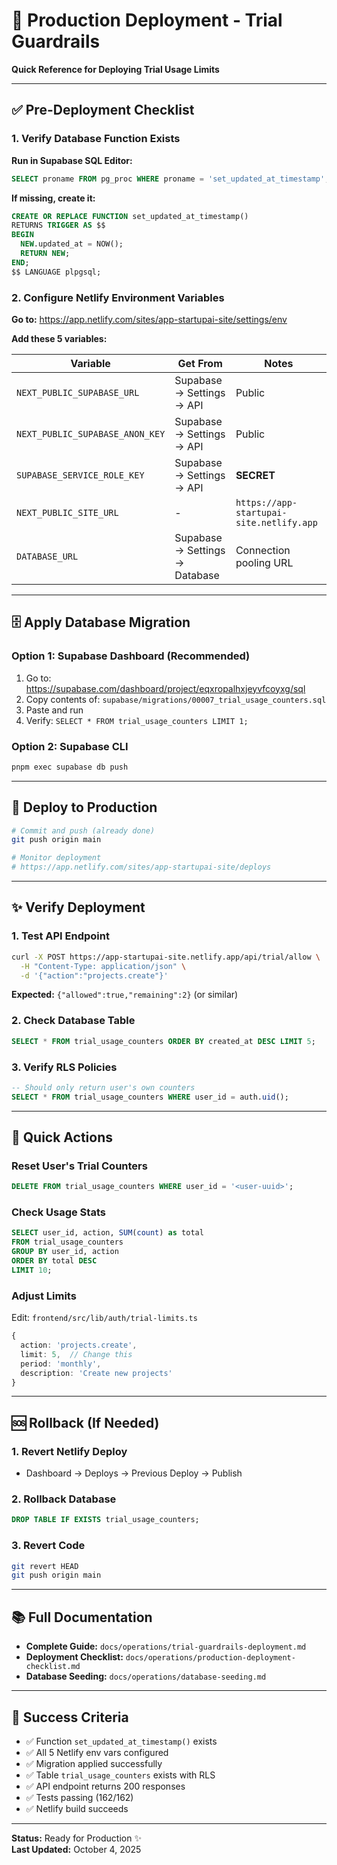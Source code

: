 # 🚀 Production Deployment - Trial Guardrails

**Quick Reference for Deploying Trial Usage Limits**

---

## ✅ Pre-Deployment Checklist

### 1. Verify Database Function Exists

**Run in Supabase SQL Editor:**
```sql
SELECT proname FROM pg_proc WHERE proname = 'set_updated_at_timestamp';
```

**If missing, create it:**
```sql
CREATE OR REPLACE FUNCTION set_updated_at_timestamp()
RETURNS TRIGGER AS $$
BEGIN
  NEW.updated_at = NOW();
  RETURN NEW;
END;
$$ LANGUAGE plpgsql;
```

### 2. Configure Netlify Environment Variables

**Go to:** https://app.netlify.com/sites/app-startupai-site/settings/env

**Add these 5 variables:**

| Variable | Get From | Notes |
|----------|----------|-------|
| `NEXT_PUBLIC_SUPABASE_URL` | Supabase → Settings → API | Public |
| `NEXT_PUBLIC_SUPABASE_ANON_KEY` | Supabase → Settings → API | Public |
| `SUPABASE_SERVICE_ROLE_KEY` | Supabase → Settings → API | **SECRET** |
| `NEXT_PUBLIC_SITE_URL` | - | `https://app-startupai-site.netlify.app` |
| `DATABASE_URL` | Supabase → Settings → Database | Connection pooling URL |

---

## 🗄️ Apply Database Migration

### Option 1: Supabase Dashboard (Recommended)

1. Go to: https://supabase.com/dashboard/project/eqxropalhxjeyvfcoyxg/sql
2. Copy contents of: `supabase/migrations/00007_trial_usage_counters.sql`
3. Paste and run
4. Verify: `SELECT * FROM trial_usage_counters LIMIT 1;`

### Option 2: Supabase CLI

```bash
pnpm exec supabase db push
```

---

## 🚢 Deploy to Production

```bash
# Commit and push (already done)
git push origin main

# Monitor deployment
# https://app.netlify.com/sites/app-startupai-site/deploys
```

---

## ✨ Verify Deployment

### 1. Test API Endpoint

```bash
curl -X POST https://app-startupai-site.netlify.app/api/trial/allow \
  -H "Content-Type: application/json" \
  -d '{"action":"projects.create"}'
```

**Expected:** `{"allowed":true,"remaining":2}` (or similar)

### 2. Check Database Table

```sql
SELECT * FROM trial_usage_counters ORDER BY created_at DESC LIMIT 5;
```

### 3. Verify RLS Policies

```sql
-- Should only return user's own counters
SELECT * FROM trial_usage_counters WHERE user_id = auth.uid();
```

---

## 🔧 Quick Actions

### Reset User's Trial Counters

```sql
DELETE FROM trial_usage_counters WHERE user_id = '<user-uuid>';
```

### Check Usage Stats

```sql
SELECT user_id, action, SUM(count) as total
FROM trial_usage_counters
GROUP BY user_id, action
ORDER BY total DESC
LIMIT 10;
```

### Adjust Limits

Edit: `frontend/src/lib/auth/trial-limits.ts`

```typescript
{
  action: 'projects.create',
  limit: 5,  // Change this
  period: 'monthly',
  description: 'Create new projects'
}
```

---

## 🆘 Rollback (If Needed)

### 1. Revert Netlify Deploy
- Dashboard → Deploys → Previous Deploy → Publish

### 2. Rollback Database
```sql
DROP TABLE IF EXISTS trial_usage_counters;
```

### 3. Revert Code
```bash
git revert HEAD
git push origin main
```

---

## 📚 Full Documentation

- **Complete Guide:** `docs/operations/trial-guardrails-deployment.md`
- **Deployment Checklist:** `docs/operations/production-deployment-checklist.md`
- **Database Seeding:** `docs/operations/database-seeding.md`

---

## 🎯 Success Criteria

- ✅ Function `set_updated_at_timestamp()` exists
- ✅ All 5 Netlify env vars configured
- ✅ Migration applied successfully
- ✅ Table `trial_usage_counters` exists with RLS
- ✅ API endpoint returns 200 responses
- ✅ Tests passing (162/162)
- ✅ Netlify build succeeds

---

**Status:** Ready for Production ✨  
**Last Updated:** October 4, 2025
